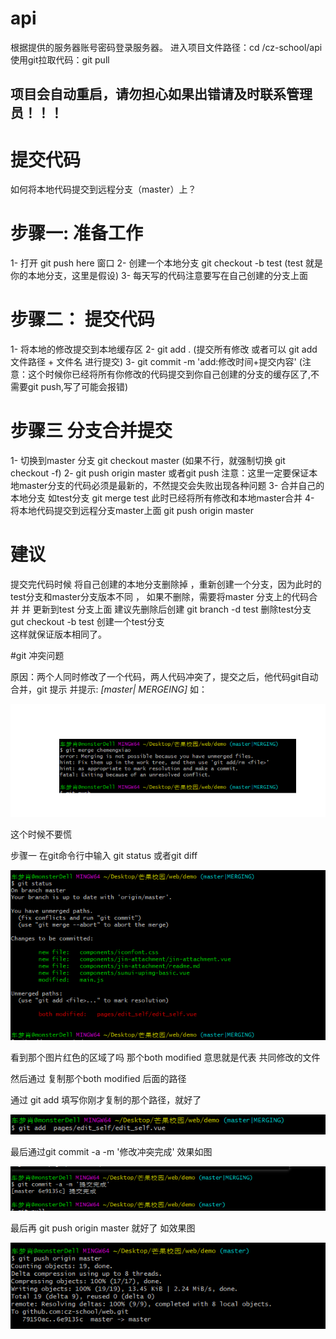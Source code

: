 # api
根据提供的服务器账号密码登录服务器。
进入项目文件路径：cd /cz-school/api
使用git拉取代码：git pull
## 项目会自动重启，请勿担心如果出错请及时联系管理员！！！



# 提交代码
如何将本地代码提交到远程分支（master）上？
  # 步骤一: 准备工作
1- 打开 git push here 窗口
2- 创建一个本地分支 git  checkout -b test   (test 就是你的本地分支，这里是假设)
3- 每天写的代码注意要写在自己创建的分支上面
  # 步骤二： 提交代码
1- 将本地的修改提交到本地缓存区
2- git add . (提交所有修改 或者可以 git add 文件路径 + 文件名 进行提交)
3- git commit -m 'add:修改时间+提交内容' (注意：这个时候你已经将所有你修改的代码提交到你自己创建的分支的缓存区了,不需要git push,写了可能会报错) 
  # 步骤三 分支合并提交
1- 切换到master 分支 git checkout master (如果不行，就强制切换 git checkout -f)
2-  git push origin master 或者git push  注意：这里一定要保证本地master分支的代码必须是最新的，不然提交会失败出现各种问题
3- 合并自己的本地分支 如test分支 git merge test  此时已经将所有修改和本地master合并
4- 将本地代码提交到远程分支master上面 git push origin master 
  # 建议
  提交完代码时候 将自己创建的本地分支删除掉 ，重新创建一个分支，因为此时的test分支和master分支版本不同 ，
  如果不删除，需要将master 分支上的代码合并 并 更新到test 分支上面 建议先删除后创建 
  git branch  -d test  删除test分支
  gut checkout -b test 创建一个test分支  
  这样就保证版本相同了。  

 

#git 冲突问题 

原因：两个人同时修改了一个代码，两人代码冲突了，提交之后，他代码git自动合并，git 提示 并提示: *[master| MERGEING]*  如：

![1574405411406](assets/1574405411406.png)

这个时候不要慌   

步骤一 在git命令行中输入 git status 或者git  diff

![1574405448192](assets/1574405448192.png)

看到那个图片红色的区域了吗  那个both modified 意思就是代表 共同修改的文件

然后通过 复制那个both modified 后面的路径

通过 git add  填写你刚才复制的那个路径，就好了

![](assets/1574405487675.png)

最后通过git commit -a   -m '修改冲突完成'    效果如图

![3](assets/1574405505294.png)



最后再 git push origin master 就好了  如效果图

![4](assets/1574405519254.png)